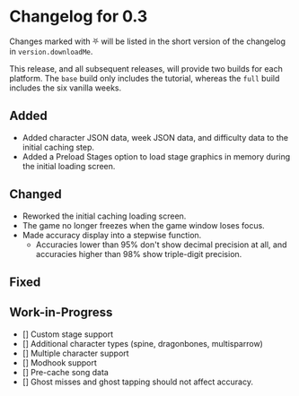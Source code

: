 # Changelog for 0.3

Changes marked with ⛧ will be listed in the short version of the changelog in `version.downloadMe`.

This release, and all subsequent releases, will provide two builds for each platform. The `base` build only includes the tutorial, whereas the `full` build includes the six vanilla weeks.

## Added
- Added character JSON data, week JSON data, and difficulty data to the initial caching step.
- Added a Preload Stages option to load stage graphics in memory during the initial loading screen.
## Changed
- Reworked the initial caching loading screen.
- The game no longer freezes when the game window loses focus.
- Made accuracy display into a stepwise function.
  - Accuracies lower than 95% don't show decimal precision at all, and accuracies higher than 98% show triple-digit precision.
## Fixed


## Work-in-Progress
- [] Custom stage support
- [] Additional character types (spine, dragonbones, multisparrow)
- [] Multiple character support
- [] Modhook support
- [] Pre-cache song data
- [] Ghost misses and ghost tapping should not affect accuracy.

